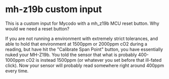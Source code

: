 # mh-z19b custom input 

This is a custom input for Mycodo with a mh_z19b MCU reset button. Why would we need a reset button?

If you are not running a environment with extremely strict tolerances, and able to hold that environment at 1500ppm or 2000ppm cO2 during a reading, but have hit the "Calibrate Span Point" button, you have essentially nuked your MH-Z19b. You told the sensor that what is probably 400-1000ppm cO2 is instead 1500ppm (or whatever you set before that ill-fated click). Now your sensor will probably read somewhere right around 400ppm every time.

